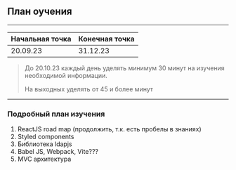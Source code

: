 ## План оучения

---

| Начальная точка   | Конечная точка |
|-------------------|:---------------|
| 20.09.23          | 31.12.23       |

> До 20.10.23 каждый день уделять минимум 30 минут на изучения необходимой информации.
> 
> На выходных уделять от 45 и более минут

---

### Подробный план изучения 

1. ReactJS road map (продолжить, т.к. есть пробелы в знаниях)
2. Styled components
3. Библиотека ldapjs
4. Babel JS, Webpack, Vite???
5. MVC архитектура